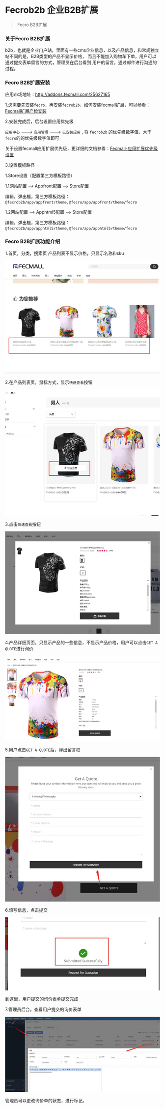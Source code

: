 Fecrob2b 企业B2B扩展
=============

> Fecro B2B扩展

### 关于Fecro B2B扩展

b2b，也就是企业门户站，里面有一些cms企业信息，以及产品信息，和常规独立站不同的是，B2B类型的产品不显示价格，
而且不能加入购物车下单，用户可以通过提交表单留言的方式，管理员在后台看到
用户的留言，通过邮件进行沟通的过程。


### Fecro B2B扩展安装


应用市场地址：http://addons.fecmall.com/25627165

1.您需要先安装`fecro`，再安装`fecrob2b`，如何安装fecmall扩展，可以参看：[Fecmall扩展产检安装](https://www.fecmall.com/doc/fecshop-guide/addons/cn-2.0/guide-fecmall-addons-install.html)

2.安装完成后，后台设置应用优先级

`应用中心`  --->  `应用管理` ---> `已安装应用` , 将 `fecrob2b` 的优先级数字值，大于`fecro`的的优先级数字值即可

关于设置fecmall应用扩展优先级，更详细的文档参看：[Fecmall-应用扩展优先级设置](https://www.fecmall.com/doc/fecshop-guide/addons/cn-2.0/guide-fecmall-addons-score.html)


3.设置模板路径

1.Store设置（配置第三方模板路径）

1.1网站配置 --> Appfront配置  -->  Store配置

编辑，弹出框，第三方模板路径： `@fecrob2b/app/appfront/theme,@fecro/app/appfront/theme/fecro`

1.2网站配置 --> Apphtml5配置  -->  Store配置

编辑，弹出框，第三方模板路径： `@fecrob2b/app/apphtml5/theme,@fecro/app/apphtml5/theme/fecro`


### Fecro B2B扩展功能介绍


1.首页，分类，搜索页  产品列表不显示价格，只显示名称和sku

![](images/fecrob2b-1.jpg)


2.在产品列表页，鼠标方式，显示`快速查看`按钮


![](images/fecrob2b-2.jpg)


3.点击`快速查看`按钮

![](images/fecrob2b-3.jpg)

4.产品详细页面，只显示产品的一些信息，不显示产品价格，用户可以点击`GET A QUOTE`进行询价


![](images/fecrob2b-4.jpg)


5.用户点击`GET A QUOTE`后，弹出留言框

![](images/fecrob2b-5.jpg)


6.填写信息，点击提交

![](images/fecrob2b-6.jpg)

到这里，用户提交的询价表单提交完成

7.管理员后台，查看用户提交的询价表单

![](images/fecrob2b-7.jpg)

管理员可以更改询价单的状态，进行标记。










